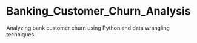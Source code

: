 # Banking_Customer_Churn_Analysis
Analyzing bank customer churn using Python and data wrangling techniques.
